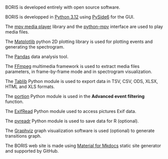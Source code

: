 

BORIS is developed entirely with open source software.

BORIS is developped in [Python 3.12](http://www.python.org) using [PySide6](https://pypi.org/project/PySide6/) for the GUI.  

The [mpv media player](https://mpv.io) library and the [python-mpv](https://github.com/jaseg/python-mpv) interface are used to play media files.  

The [Matplotlib](http://matplotlib.org) python 2D plotting library is used for plotting events and generating the spectrogram.  

The [Pandas](https://pandas.pydata.org) data analysis tool.  


The [FFmpeg](https://www.ffmpeg.org) multimedia framework is used to extract media files parameters, in frame-by-frame mode and in spectrogram visualization.  

The [Tablib](https://tablib.readthedocs.org) Python module is used to export data in TSV, CSV, ODS, XLSX, HTML and XLS formats.  

The [portion](https://pypi.org/project/portion) Python module is used in the **Advanced event filtering** function.  

The [ExifRead](https://pypi.org/project/ExifRead) Python module used to access pictures Exif data.  

The [pyreadr](https://pypi.org/project/pyreadr) Python module is  used to save data for R (optional).  

The [Graphviz](http://www.graphviz.org) graph visualization software is used (optional) to generate transitions graph.  

The BORIS web site is made using [Material for Mkdocs](https://squidfunk.github.io/mkdocs-material/) static site generator and supported by GitHub.
